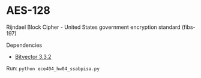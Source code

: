 # AES-128
Rijndael Block Cipher - United States government encryption standard (fibs-197)

Dependencies
- [Bitvector 3.3.2](https://engineering.purdue.edu/kak/dist/BitVector-3.3.2.html)

Run: `python ece404_hw04_ssabpisa.py`
